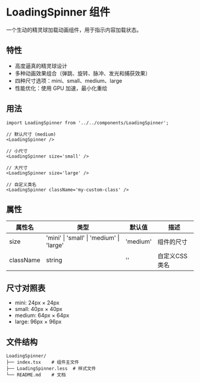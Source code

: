# LoadingSpinner 组件

一个生动的精灵球加载动画组件，用于指示内容加载状态。

## 特性

- 高度逼真的精灵球设计
- 多种动画效果组合（弹跳、旋转、脉冲、发光和捕获效果）
- 四种尺寸选项：mini、small、medium、large
- 性能优化：使用 GPU 加速，最小化重绘

## 用法

```tsx
import LoadingSpinner from '../../components/LoadingSpinner';

// 默认尺寸 (medium)
<LoadingSpinner />

// 小尺寸
<LoadingSpinner size='small' />

// 大尺寸
<LoadingSpinner size='large' />

// 自定义类名
<LoadingSpinner className='my-custom-class' />
```

## 属性

| 属性名 | 类型 | 默认值 | 描述 |
|--------|------|--------|------|
| size | 'mini' \| 'small' \| 'medium' \| 'large' | 'medium' | 组件的尺寸 |
| className | string | '' | 自定义CSS类名 |

## 尺寸对照表

- mini: 24px × 24px
- small: 40px × 40px
- medium: 64px × 64px
- large: 96px × 96px

## 文件结构

```
LoadingSpinner/
├── index.tsx    # 组件主文件
├── LoadingSpinner.less  # 样式文件
└── README.md    # 文档
``` 